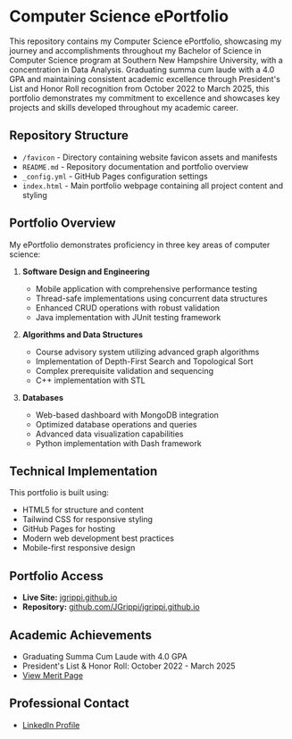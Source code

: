 # Computer Science ePortfolio

This repository contains my Computer Science ePortfolio, showcasing my journey and accomplishments throughout my Bachelor of Science in Computer Science program at Southern New Hampshire University, with a concentration in Data Analysis. Graduating summa cum laude with a 4.0 GPA and maintaining consistent academic excellence through President's List and Honor Roll recognition from October 2022 to March 2025, this portfolio demonstrates my commitment to excellence and showcases key projects and skills developed throughout my academic career.

## Repository Structure
- `/favicon` - Directory containing website favicon assets and manifests
- `README.md` - Repository documentation and portfolio overview
- `_config.yml` - GitHub Pages configuration settings
- `index.html` - Main portfolio webpage containing all project content and styling

## Portfolio Overview

My ePortfolio demonstrates proficiency in three key areas of computer science:

1. **Software Design and Engineering**
   - Mobile application with comprehensive performance testing
   - Thread-safe implementations using concurrent data structures
   - Enhanced CRUD operations with robust validation
   - Java implementation with JUnit testing framework

2. **Algorithms and Data Structures**
   - Course advisory system utilizing advanced graph algorithms
   - Implementation of Depth-First Search and Topological Sort
   - Complex prerequisite validation and sequencing
   - C++ implementation with STL

3. **Databases**
   - Web-based dashboard with MongoDB integration
   - Optimized database operations and queries
   - Advanced data visualization capabilities
   - Python implementation with Dash framework

## Technical Implementation

This portfolio is built using:
- HTML5 for structure and content
- Tailwind CSS for responsive styling
- GitHub Pages for hosting
- Modern web development best practices
- Mobile-first responsive design

## Portfolio Access

- **Live Site:** [jgrippi.github.io](https://jgrippi.github.io)
- **Repository:** [github.com/JGrippi/jgrippi.github.io](https://github.com/JGrippi/jgrippi.github.io)

## Academic Achievements
- Graduating Summa Cum Laude with 4.0 GPA
- President's List & Honor Roll: October 2022 - March 2025
- [View Merit Page](https://meritpages.com/JoeyGrippi)

## Professional Contact
- [LinkedIn Profile](https://www.linkedin.com/in/joey-grippi/)
